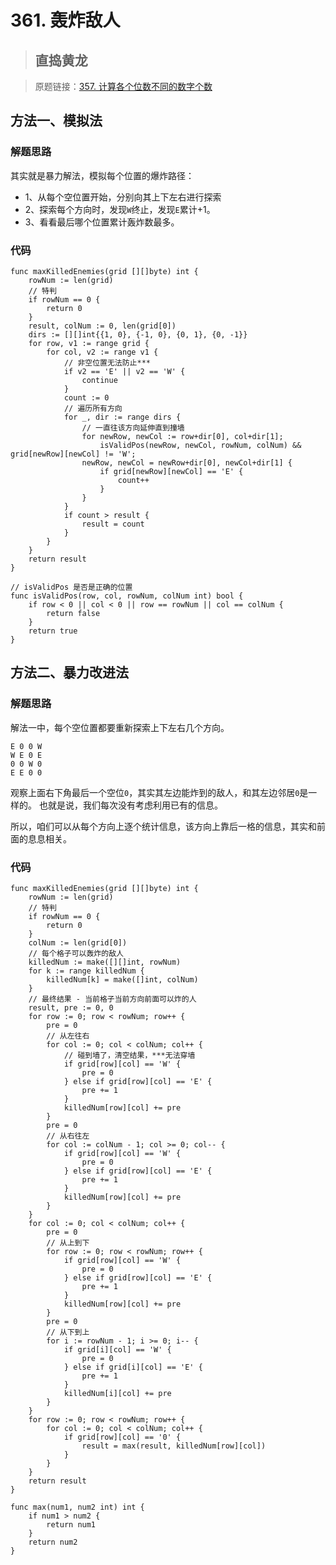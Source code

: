 # 361. 轰炸敌人
> ## 直捣黄龙

> 原题链接：[357. 计算各个位数不同的数字个数](https://leetcode-cn.com/problems/count-numbers-with-unique-digits**/)

## 方法一、模拟法
### 解题思路
其实就是暴力解法，模拟每个位置的爆炸路径：

* 1、从每个空位置开始，分别向其上下左右进行探索
* 2、探索每个方向时，发现``W``终止，发现``E``累计+1。
* 3、看看最后哪个位置累计轰炸数最多。
### 代码
```golang
func maxKilledEnemies(grid [][]byte) int {
	rowNum := len(grid)
	// 特判
	if rowNum == 0 {
		return 0
	}
	result, colNum := 0, len(grid[0])
	dirs := [][]int{{1, 0}, {-1, 0}, {0, 1}, {0, -1}}
	for row, v1 := range grid {
		for col, v2 := range v1 {
			// 非空位置无法防止***
			if v2 == 'E' || v2 == 'W' {
				continue
			}
			count := 0
			// 遍历所有方向
			for _, dir := range dirs {
				// 一直往该方向延伸直到撞墙
				for newRow, newCol := row+dir[0], col+dir[1];
					isValidPos(newRow, newCol, rowNum, colNum) && grid[newRow][newCol] != 'W';
				newRow, newCol = newRow+dir[0], newCol+dir[1] {
					if grid[newRow][newCol] == 'E' {
						count++
					}
				}
			}
			if count > result {
				result = count
			}
		}
	}
	return result
}

// isValidPos 是否是正确的位置
func isValidPos(row, col, rowNum, colNum int) bool {
	if row < 0 || col < 0 || row == rowNum || col == colNum {
		return false
	}
	return true
}
```
## 方法二、暴力改进法
### 解题思路
解法一中，每个空位置都要重新探索上下左右几个方向。
```
E 0 0 W
W E 0 E
0 0 W 0
E E 0 0
```
观察上面右下角最后一个空位``0``，其实其左边能炸到的敌人，和其左边邻居``0``是一样的。
也就是说，我们每次没有考虑利用已有的信息。

所以，咱们可以从每个方向上逐个统计信息，该方向上靠后一格的信息，其实和前面的息息相关。

### 代码
```golang
func maxKilledEnemies(grid [][]byte) int {
	rowNum := len(grid)
	// 特判
	if rowNum == 0 {
		return 0
	}
	colNum := len(grid[0])
	// 每个格子可以轰炸的敌人
	killedNum := make([][]int, rowNum)
	for k := range killedNum {
		killedNum[k] = make([]int, colNum)
	}
	// 最终结果 - 当前格子当前方向前面可以炸的人
	result, pre := 0, 0
	for row := 0; row < rowNum; row++ {
		pre = 0
		// 从左往右
		for col := 0; col < colNum; col++ {
			// 碰到墙了，清空结果，***无法穿墙
			if grid[row][col] == 'W' {
				pre = 0
			} else if grid[row][col] == 'E' {
				pre += 1
			}
			killedNum[row][col] += pre
		}
		pre = 0
		// 从右往左
		for col := colNum - 1; col >= 0; col-- {
			if grid[row][col] == 'W' {
				pre = 0
			} else if grid[row][col] == 'E' {
				pre += 1
			}
			killedNum[row][col] += pre
		}
	}
	for col := 0; col < colNum; col++ {
		pre = 0
		// 从上到下
		for row := 0; row < rowNum; row++ {
			if grid[row][col] == 'W' {
				pre = 0
			} else if grid[row][col] == 'E' {
				pre += 1
			}
			killedNum[row][col] += pre
		}
		pre = 0
		// 从下到上
		for i := rowNum - 1; i >= 0; i-- {
			if grid[i][col] == 'W' {
				pre = 0
			} else if grid[i][col] == 'E' {
				pre += 1
			}
			killedNum[i][col] += pre
		}
	}
	for row := 0; row < rowNum; row++ {
		for col := 0; col < colNum; col++ {
			if grid[row][col] == '0' {
				result = max(result, killedNum[row][col])
			}
		}
	}
	return result
}

func max(num1, num2 int) int {
	if num1 > num2 {
		return num1
	}
	return num2
}
```